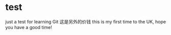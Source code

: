 # test
just a test for learning Git
这是另外的价钱
  this is my first time to the UK, hope you have a good time!
